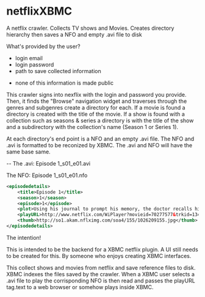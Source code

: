 netflixXBMC
===========

A netflix crawler. Collects TV shows and Movies. Creates directory hierarchy then saves a NFO and empty .avi file to disk

What's provided by the user?
- login email
- login password
- path to save collected information
* none of this information is made public

This crawler signs into nexflix with the login and password you provide. Then, it finds the "Browse" navigation widget and traverses through the genres and subgenres create a directory for each. If a movie is found a directory is created with the title of the movie. If a show is found with a collection such as seasons & series a directory is with the title of the show and a subdirectory with the collection's name (Season 1 or Series 1).

At each directory's end point is a NFO and an empty .avi file. 
The NFO and .avi is formatted to be reconized by XBMC.
The .avi and NFO will have the same base same.

--
The .avi: Episode 1_s01_e01.avi

The NFO: Episode 1_s01_e01.nfo
```xml
<episodedetails>
    <title>Episode 1</title>
    <season>1</season>
    <episode>1</episode>
    <plot>Using his journal to prompt his memory, the doctor recalls his youth, when he was sent to the frigid tundra of rural Russia at age 25.</plot>
    <playURL>http://www.netflix.com/WiPlayer?movieid=70277577&trkid=13467549</playURL>
    <thumb>http://so1.akam.nflximg.com/soa4/155/1026209155.jpg</thumb>
</episodedetails>
```

The intention!

This is intended to be the backend for a XBMC netflix plugin. A UI still needs to be created for this. By someone who enjoys creating XBMC interfaces. 

This collect shows and movies from netflix and save reference files to disk. XBMC indexes the files saved by the crawler. When a XBMC user selects a .avi file to play the corrisponding NFO is then read and passes the playURL tag.text to a web browser or somehow plays inside XBMC. 

